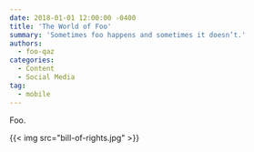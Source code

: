 ```yaml
---
date: 2018-01-01 12:00:00 -0400
title: 'The World of Foo'
summary: 'Sometimes foo happens and sometimes it doesn’t.'
authors:
  - foo-qaz
categories:
  - Content
  - Social Media
tag:
  - mobile
---
```


Foo.

{{< img src="bill-of-rights.jpg" >}}
